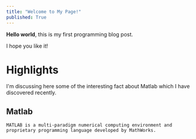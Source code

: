 ```yaml
---
title: "Welcome to My Page!"
published: True
---
```


**Hello world**, this is my first programming blog post.

I hope you like it!

# Highlights
I'm discussing here some of the interesting fact about Matlab which I have discovered recently. 


## Matlab
```
MATLAB is a multi-paradigm numerical computing environment and proprietary programming language developed by MathWorks.
```

